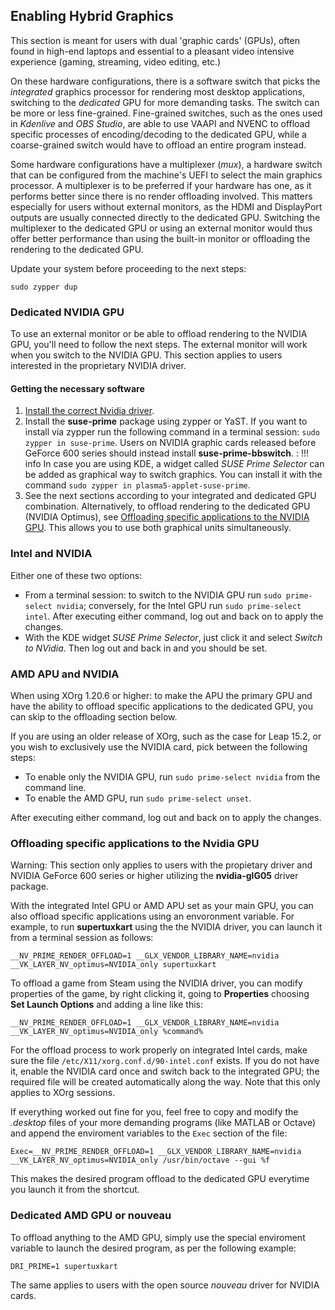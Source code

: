 ## Enabling Hybrid Graphics
This section is meant for users with dual 'graphic cards' (GPUs), often found in high-end laptops and essential to a pleasant video intensive experience (gaming, streaming, video editing, etc.)

On these hardware configurations, there is a software switch that picks the _integrated_ graphics processor for rendering most desktop applications, switching to the _dedicated_ GPU for more demanding tasks. The switch can be more or less fine-grained. Fine-grained switches, such as the ones used in _Kdenlive_ and _OBS Studio_, are able to use VAAPI and NVENC to offload specific processes of encoding/decoding to the dedicated GPU, while a coarse-grained switch would have to offload an entire program instead.

Some hardware configurations have a multiplexer (_mux_), a hardware switch that can be configured from the machine's UEFI to select the main graphics processor. A multiplexer is to be preferred if your hardware has one, as it performs better since there is no render offloading involved. This matters especially for users without external monitors, as the HDMI and DisplayPort outputs are usually connected directly to the dedicated GPU. Switching the multiplexer to the dedicated GPU or using an external monitor would thus offer better performance than using the built-in monitor or offloading the rendering to the dedicated GPU.

Update your system before proceeding to the next steps:
```
sudo zypper dup
```

### Dedicated NVIDIA GPU
To use an external monitor or be able to offload rendering to the NVIDIA GPU, you'll need to follow the next steps. The external monitor will work when you switch to the NVIDIA GPU. This section applies to users interested in the proprietary NVIDIA driver.

#### Getting the necessary software
1. [Install the correct Nvidia driver](install_proprietary.md).
2. Install the __suse-prime__ package using zypper or YaST. If you want to install via zypper run the following command in a terminal session: `sudo zypper in suse-prime`. Users on NVIDIA graphic cards released before GeForce 600 series should instead install __suse-prime-bbswitch__.
:   !!! info 
        In case you are using KDE, a widget called _SUSE Prime Selector_ can be added as graphical way to switch graphics. You can install it with the command `sudo zypper in plasma5-applet-suse-prime`.
3. See the next sections according to your integrated and dedicated GPU combination. Alternatively, to offload rendering to the dedicated GPU (NVIDIA Optimus), see [Offloading specific applications to the NVIDIA GPU](hybrid_graphics.md#offloading-specific-applications-to-the-nvidia-gpu). This allows you to use both graphical units simultaneously.

### Intel and NVIDIA

Either one of these two options:

* From a terminal session: to switch to the NVIDIA GPU run `sudo prime-select nvidia`; conversely, for the Intel GPU run `sudo prime-select intel`. After executing either command, log out and back on to apply the changes.
* With the KDE widget _SUSE Prime Selector_, just click it and select _Switch to NVidia_. Then log out and back in and you should be set.

### AMD APU and NVIDIA
When using XOrg 1.20.6 or higher: to make the APU the primary GPU and have the ability to offload specific applications to the dedicated GPU, you can skip to the offloading section below.

If you are using an older release of XOrg, such as the case for Leap 15.2, or you wish to exclusively use the NVIDIA card, pick between the following steps:

* To enable only the NVIDIA GPU, run `sudo prime-select nvidia` from the command line.
* To enable the AMD GPU, run `sudo prime-select unset`.
    
After executing either command, log out and back on to apply the changes.

### Offloading specific applications to the Nvidia GPU

Warning: This section only applies to users with the propietary driver and NVIDIA GeForce 600 series or higher utilizing the __nvidia-glG05__ driver package.

With the integrated Intel GPU or AMD APU set as your main GPU, you can also offload specific applications using an envoronment variable. For example, to run __supertuxkart__ using the the NVIDIA driver, you can launch it from a terminal session as follows:
    
    __NV_PRIME_RENDER_OFFLOAD=1 __GLX_VENDOR_LIBRARY_NAME=nvidia __VK_LAYER_NV_optimus=NVIDIA_only supertuxkart
   
 
To offload a game from Steam using the NVIDIA driver, you can modify properties of the game, by right clicking it, going to **Properties** choosing __Set Launch Options__ and adding a line like this:

    __NV_PRIME_RENDER_OFFLOAD=1 __GLX_VENDOR_LIBRARY_NAME=nvidia __VK_LAYER_NV_optimus=NVIDIA_only %command%

For the offload process to work properly on integrated Intel cards, make sure the file `/etc/X11/xorg.conf.d/90-intel.conf` exists. If you do not have it, enable the NVIDIA card once and switch back to the integrated GPU; the required file will be created automatically along the way. Note that this only applies to XOrg sessions.

If everything worked out fine for you, feel free to copy and modify the _.desktop_ files of your more demanding programs (like MATLAB or Octave) and append the enviroment variables to the `Exec` section of the file:
    
    Exec=__NV_PRIME_RENDER_OFFLOAD=1 __GLX_VENDOR_LIBRARY_NAME=nvidia __VK_LAYER_NV_optimus=NVIDIA_only /usr/bin/octave --gui %f
    
This makes the desired program offload to the dedicated GPU everytime you launch it from the shortcut.
        
### Dedicated AMD GPU or nouveau
To offload anything to the AMD GPU, simply use the special enviroment variable to launch the desired program, as per the following example:

    DRI_PRIME=1 supertuxkart

The same applies to users with the open source _nouveau_ driver for NVIDIA cards.